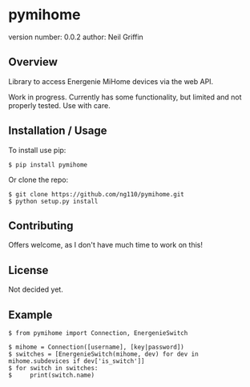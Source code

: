 pymihome
===============================

version number: 0.0.2
author: Neil Griffin

Overview
--------

Library to access Energenie MiHome devices via the web API.

Work in progress.  Currently has some functionality, but limited and not
properly tested.  Use with care.

Installation / Usage
--------------------

To install use pip:

    $ pip install pymihome


Or clone the repo:

    $ git clone https://github.com/ng110/pymihome.git
    $ python setup.py install
    
Contributing
------------

Offers welcome, as I don't have much time to work on this!

License
-------

Not decided yet.

Example
-------

    $ from pymihome import Connection, EnergenieSwitch

    $ mihome = Connection([username], [key|password])
    $ switches = [EnergenieSwitch(mihome, dev) for dev in mihome.subdevices if dev['is_switch']]
    $ for switch in switches:
    $     print(switch.name)

